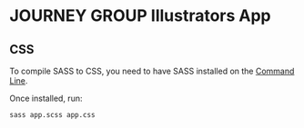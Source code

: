 JOURNEY GROUP
Illustrators App
============================================================

CSS
-----

To compile SASS to CSS, you need to have SASS installed on the 
[Command Line](https://sass-lang.com/install).

Once installed, run:

```
sass app.scss app.css
```

